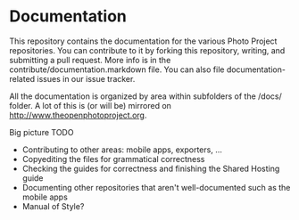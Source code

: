 Documentation
=============
This repository contains the documentation for the various Photo Project repositories. You can contribute to it by forking this repository, writing, and submitting a pull request. More info is in the contribute/documentation.markdown file. You can also file documentation-related issues in our issue tracker.

All the documentation is organized by area within subfolders of the /docs/ folder. A lot of this is (or will be) mirrored on http://www.theopenphotoproject.org. 

Big picture TODO
* Contributing to other areas: mobile apps, exporters, ...
* Copyediting the files for grammatical correctness
* Checking the guides for correctness and finishing the Shared Hosting guide
* Documenting other repositories that aren't well-documented such as the mobile apps
* Manual of Style?
